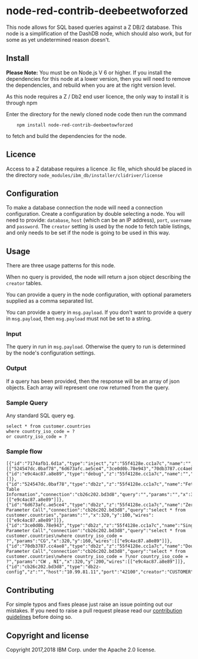 # node-red-contrib-deebeetwoforzed

This node allows for SQL based queries against a Z DB/2 database. This node is a simplification of the DashDB node, which should also work, but for some as yet undetermined reason doesn't.

## Install
**Please Note:** You must be on Node.js V 6 or higher. If you install the dependencies for this node at a lower version, then you will need to remove the dependencies, and rebuild when you are at the right version level.

As this node requires a Z / Db2 end user licence, the only way to install it is through npm

Enter the directory for the newly cloned node code then run the command
````
    npm install node-red-contrib-deebeetowforzed
````
to fetch and build the dependencies for the node.

## Licence

Access to a Z database requires a licence .lic file, which should be placed in the directory
`node_modules/ibm_db/installer/clidriver/license`

## Configuration

To make a database connection the node will need a connection configuration. Create a configuration by double selecting a node. You will need to provide: `database`, `host` (which can be an IP address), `port`, `username` and `password`. The `creator` setting is used by the node to fetch table listings, and only needs to be set if the node is going to be used in this way.

## Usage

There are three usage patterns for this node.

When no query is provided, the node will return a json object describing the `creator` tables.

You can provide a query in the node configuration, with optional parameters supplied as a comma separated list.

You can provide a query in `msg.payload`. If you don't want to provide a query in `msg.payload`, then `msg.payload` must not be set to a string.

### Input
The query in run in `msg.payload`.
Otherwise the query to run is determined by the node's configuration settings.

### Output
If a query has been provided, then the response will be an array of json objects. Each array will represent one row returned from the query.

### Sample Query
Any standard SQL query eg.
````
select * from customer.countries
where country_iso_code = ?
or country_iso_code = ?
````

### Sample flow
````
[{"id":"7174afb1.6d1a","type":"inject","z":"55f4128e.cc1a7c","name":"","topic":"","payload":"","payloadType":"date","repeat":"","crontab":"","once":false,"x":120,"y":140,"wires":[["524547dc.0baf78","6d673afc.ae5ce4","3ce0d0b.78e943","70db3787.cc4ae8"]]},{"id":"e9c4ac87.a8e89","type":"debug","z":"55f4128e.cc1a7c","name":"","active":true,"console":"false","complete":"true","x":530,"y":120,"wires":[]},{"id":"524547dc.0baf78","type":"db2z","z":"55f4128e.cc1a7c","name":"Fetch Table Information","connection":"cb26c202.bd3d8","query":"","params":"","x":330,"y":60,"wires":[["e9c4ac87.a8e89"]]},{"id":"6d673afc.ae5ce4","type":"db2z","z":"55f4128e.cc1a7c","name":"Zero Parameter Call","connection":"cb26c202.bd3d8","query":"select * from customer.countries","params":"","x":320,"y":100,"wires":[["e9c4ac87.a8e89"]]},{"id":"3ce0d0b.78e943","type":"db2z","z":"55f4128e.cc1a7c","name":"Single Parameter Call","connection":"cb26c202.bd3d8","query":"select * from customer.countries\nwhere country_iso_code = ?","params":"CG","x":320,"y":160,"wires":[["e9c4ac87.a8e89"]]},{"id":"70db3787.cc4ae8","type":"db2z","z":"55f4128e.cc1a7c","name":"Double Parameter Call","connection":"cb26c202.bd3d8","query":"select * from customer.countries\nwhere country_iso_code = ?\nor country_iso_code = ?","params":"CW , NI","x":320,"y":200,"wires":[["e9c4ac87.a8e89"]]},{"id":"cb26c202.bd3d8","type":"db2z-config","z":"","host":"10.99.81.11","port":"42100","creator":"CUSTOMER","db":"DSNV12PH","name":"Yellow"}]
````

## Contributing

For simple typos and fixes please just raise an issue pointing out our mistakes. If you need to raise a pull request please read our [contribution guidelines](https://github.com/ibm-early-programs/node-red-contrib-deebeetwoforzed/blob/master/CONTRIBUTING.md) before doing so.

## Copyright and license

Copyright 2017,2018 IBM Corp. under the Apache 2.0 license.
